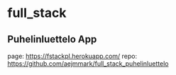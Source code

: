 # full_stack

## Puhelinluettelo App
page: https://fstackpl.herokuapp.com/
repo: https://github.com/aejmmark/full_stack_puhelinluettelo